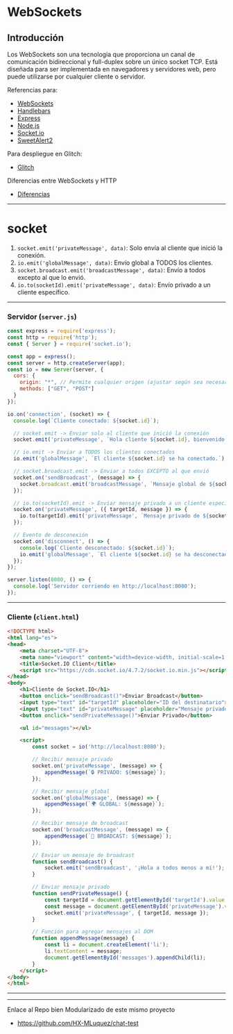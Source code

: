 # WebSockets

## Introducción

Los WebSockets son una tecnología que proporciona un canal de comunicación bidireccional y full-duplex sobre un único socket TCP. Está diseñada para ser implementada en navegadores y servidores web, pero puede utilizarse por cualquier cliente o servidor.



Referencias para:
- [WebSockets](https://developer.mozilla.org/es/docs/WebSockets)
- [Handlebars](https://handlebarsjs.com/)
- [Express](https://expressjs.com/es/)
- [Node.js](https://nodejs.org/es/)
- [Socket.io](https://socket.io/)
- [SweetAlert2](https://sweetalert2.github.io/)

Para despliegue en Glitch:
- [Glitch](https://glitch.com/)


Diferencias entre WebSockets y HTTP
- [Diferencias](https://lab.wallarm.com/what/websocket-frente-a-http/?lang=es)


---

# socket 

1. `socket.emit('privateMessage', data)`: Solo envía al cliente que inició la conexión.
2. `io.emit('globalMessage', data)`: Envío global a TODOS los clientes.
3. `socket.broadcast.emit('broadcastMessage', data)`: Envío a todos excepto al que lo envió.
4. `io.to(socketId).emit('privateMessage', data)`: Envío privado a un cliente específico.


---

### **Servidor (`server.js`)**
```javascript
const express = require('express');
const http = require('http');
const { Server } = require('socket.io');

const app = express();
const server = http.createServer(app);
const io = new Server(server, {
  cors: {
    origin: "*", // Permite cualquier origen (ajustar según sea necesario)
    methods: ["GET", "POST"]
  }
});

io.on('connection', (socket) => {
  console.log(`Cliente conectado: ${socket.id}`);

  // socket.emit -> Enviar solo al cliente que inició la conexión
  socket.emit('privateMessage', `Hola cliente ${socket.id}, bienvenido!`);

  // io.emit -> Enviar a TODOS los clientes conectados
  io.emit('globalMessage', `El cliente ${socket.id} se ha conectado.`);

  // socket.broadcast.emit -> Enviar a todos EXCEPTO al que envió
  socket.on('sendBroadcast', (message) => {
    socket.broadcast.emit('broadcastMessage', `Mensaje global de ${socket.id}: ${message}`);
  });

  // io.to(socketId).emit -> Enviar mensaje privado a un cliente específico
  socket.on('privateMessage', ({ targetId, message }) => {
    io.to(targetId).emit('privateMessage', `Mensaje privado de ${socket.id}: ${message}`);
  });

  // Evento de desconexión
  socket.on('disconnect', () => {
    console.log(`Cliente desconectado: ${socket.id}`);
    io.emit('globalMessage', `El cliente ${socket.id} se ha desconectado.`);
  });
});

server.listen(8080, () => {
  console.log('Servidor corriendo en http://localhost:8080');
});
```

---

### **Cliente (`client.html`)**
```html
<!DOCTYPE html>
<html lang="es">
<head>
    <meta charset="UTF-8">
    <meta name="viewport" content="width=device-width, initial-scale=1.0">
    <title>Socket.IO Client</title>
    <script src="https://cdn.socket.io/4.7.2/socket.io.min.js"></script>
</head>
<body>
    <h1>Cliente de Socket.IO</h1>
    <button onclick="sendBroadcast()">Enviar Broadcast</button>
    <input type="text" id="targetId" placeholder="ID del destinatario">
    <input type="text" id="privateMessage" placeholder="Mensaje privado">
    <button onclick="sendPrivateMessage()">Enviar Privado</button>

    <ul id="messages"></ul>

    <script>
        const socket = io('http://localhost:8080');

        // Recibir mensaje privado
        socket.on('privateMessage', (message) => {
            appendMessage(`🔒 PRIVADO: ${message}`);
        });

        // Recibir mensaje global
        socket.on('globalMessage', (message) => {
            appendMessage(`🌍 GLOBAL: ${message}`);
        });

        // Recibir mensaje de broadcast
        socket.on('broadcastMessage', (message) => {
            appendMessage(`📢 BROADCAST: ${message}`);
        });

        // Enviar un mensaje de broadcast
        function sendBroadcast() {
            socket.emit('sendBroadcast', '¡Hola a todos menos a mí!');
        }

        // Enviar mensaje privado
        function sendPrivateMessage() {
            const targetId = document.getElementById('targetId').value;
            const message = document.getElementById('privateMessage').value;
            socket.emit('privateMessage', { targetId, message });
        }

        // Función para agregar mensajes al DOM
        function appendMessage(message) {
            const li = document.createElement('li');
            li.textContent = message;
            document.getElementById('messages').appendChild(li);
        }
    </script>
</body>
</html>
```

---


---

Enlace al Repo bien Modularizado de este mismo proyecto

- https://github.com/HX-MLuquez/chat-test
